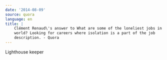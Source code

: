 ```yaml
---
date: '2014-08-09'
source: quora
language: en
title: |
    Clément Renaud\'s answer to What are some of the loneliest jobs in the
    world? Looking for careers where isolation is a part of the job
    description. - Quora
---
```


Lighthouse keeper
